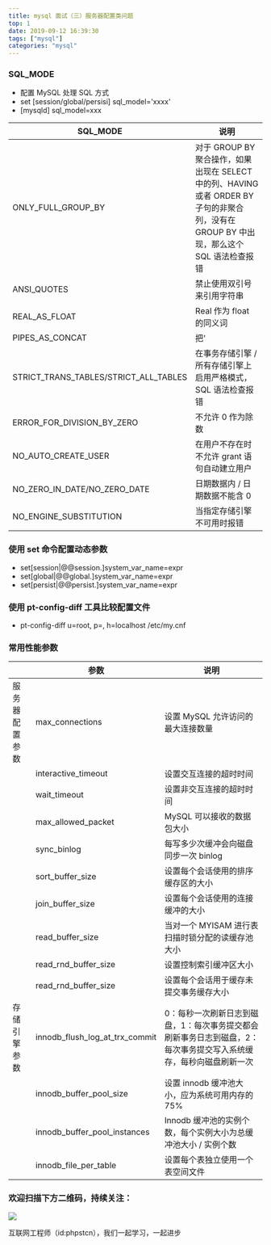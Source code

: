 ```yaml
---
title: mysql 面试（三）服务器配置类问题
top: 1
date: 2019-09-12 16:39:30
tags: ["mysql"]
categories: "mysql"
---
```


### SQL_MODE

* 配置 MySQL 处理 SQL 方式
* set [session/global/persisi] sql_model='xxxx'
* [mysqld] sql_model=xxx

|SQL_MODE|说明|
|---|---|
|ONLY_FULL_GROUP_BY|对于 GROUP BY 聚合操作，如果出现在 SELECT 中的列、HAVING 或者 ORDER BY 子句的非聚合列，没有在 GROUP BY 中出现，那么这个 SQL 语法检查报错|
|ANSI_QUOTES|禁止使用双引号来引用字符串|
|REAL_AS_FLOAT|Real 作为 float 的同义词|
|PIPES_AS_CONCAT|把'||'视为字符串的连接操作符而不是或运算符|
|STRICT_TRANS_TABLES/STRICT_ALL_TABLES|在事务存储引擎 / 所有存储引擎上启用严格模式，SQL 语法检查报错|
|ERROR_FOR_DIVISION_BY_ZERO|不允许 0 作为除数|
|NO_AUTO_CREATE_USER|在用户不存在时不允许 grant 语句自动建立用户|
|NO_ZERO_IN_DATE/NO_ZERO_DATE|日期数据内 / 日期数据不能含 0|
|NO_ENGINE_SUBSTITUTION|当指定存储引擎不可用时报错|

### 使用 set 命令配置动态参数

* set[session|@@session.]system_var_name=expr
* set[global|@@global.]system_var_name=expr
* set[persist|@@persist.]system_var_name=expr

### 使用 pt-config-diff 工具比较配置文件

* pt-config-diff u=root, p=, h=localhost /etc/my.cnf

### 常用性能参数

||参数|说明|
|--|---|--|
|服务器配置参数|max_connections|设置 MySQL 允许访问的最大连接数量|
||interactive_timeout|设置交互连接的超时时间|
||wait_timeout|设置非交互连接的超时时间|
||max_allowed_packet|MySQL 可以接收的数据包大小|
||sync_binlog|每写多少次缓冲会向磁盘同步一次 binlog|
||sort_buffer_size|设置每个会话使用的排序缓存区的大小|
||join_buffer_size|设置每个会话使用的连接缓冲的大小|
||read_buffer_size|当对一个 MYISAM 进行表扫描时锁分配的读缓存池大小|
||read_rnd_buffer_size|设置控制索引缓冲区大小|
||read_rnd_buffer_size|设置每个会话用于缓存未提交事务缓存大小 |
|存储引擎参数|innodb_flush_log_at_trx_commit|0：每秒一次刷新日志到磁盘，1：每次事务提交都会刷新事务日志到磁盘，2：每次事务提交写入系统缓存，每秒向磁盘刷新一次 |
||innodb_buffer_pool_size|设置 innodb 缓冲池大小，应为系统可用内存的 75%|
||innodb_buffer_pool_instances|Innodb 缓冲池的实例个数，每个实例大小为总缓冲池大小 / 实例个数|
||innodb_file_per_table|设置每个表独立使用一个表空间文件|

### 欢迎扫描下方二维码，持续关注：

![](http://ww1.sinaimg.cn/large/a616b9a4gy1g4xzv954a4j20760763yo.jpg)

互联网工程师（id:phpstcn），我们一起学习，一起进步
